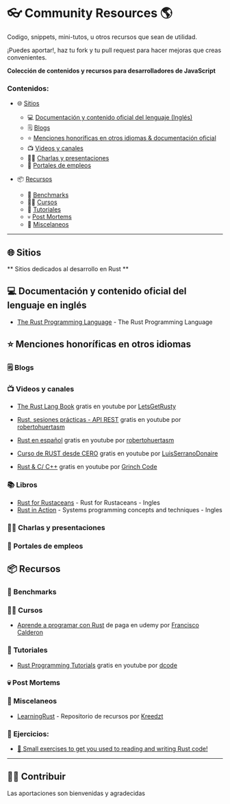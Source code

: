 # 👓 Community Resources 🌎

Codigo, snippets, mini-tutos, u otros recursos que sean de utilidad.

¡Puedes aportar!, haz tu fork y tu pull request para hacer mejoras que creas convenientes.


**Colección de contenidos y recursos para desarrolladores de JavaScript**

### Contenidos:

- 🌐 [Sitios](#-sitios)
    - 💻 [Documentación y contenido oficial del lenguaje (Inglés)](#-documentaci&oacute;n-y-contenido-oficial-del-lenguaje-en-ingl&eacute;s)
    - 🗒️ [Blogs](#%EF%B8%8F-blogs)
    - ⭐ [Menciones honoríficas en otros idiomas & documentación oficial](#-menciones-honoríficas-en-otros-idiomas)
    - 📺 [Videos y canales](#-videos-y-canales)
    - 👨‍🏫 [Charlas y presentaciones](#-charlas-y-presentaciones)
    - 💼 [Portales de empleos](#-portales-de-empleos)

- 📦 [Recursos](#-recursos)
    - 🏁 [Benchmarks](#-benchmarks)
    - 🧑‍🎓 [Cursos](#-cursos)
    - 📃 [Tutoriales](#-tutoriales)
    - 💀 [Post Mortems](#-post-mortems)
    - 📌 [Miscelaneos](#-miscelaneos)


<div><hr></div>

## 🌐 Sitios

** Sitios dedicados al desarrollo en Rust **

## 💻 Documentación y contenido oficial del lenguaje en inglés 

* [The Rust Programming Language](https://doc.rust-lang.org/book/) - The Rust Programming Language

## ⭐ Menciones honoríficas en otros idiomas


### 🗒️ Blogs


### 📺 Videos y canales
  * [The Rust Lang Book](https://www.youtube.com/playlist?list=PLai5B987bZ9CoVR-QEIN9foz4QCJ0H2Y8) gratis en youtube por [LetsGetRusty](https://www.youtube.com/c/LetsGetRusty)

  * [Rust, sesiones prácticas - API REST](https://www.youtube.com/playlist?list=PLojDVPvSO1Di_QEnvDOI5FIeieqYpm1xd) gratis en youtube por [robertohuertasm](https://www.youtube.com/c/robertohuertasm/)

  * [Rust en español](https://www.youtube.com/playlist?list=PLojDVPvSO1DjYj8bMcMOU3KzLbRww-3Eb) gratis en youtube por [robertohuertasm](https://www.youtube.com/c/robertohuertasm/)

  * [Curso de RUST desde CERO](https://www.youtube.com/playlist?list=PLAMfQH2NKM_tyKzBV1iJf5L8j7oJl6KHl) gratis en youtube por [LuisSerranoDonaire](https://www.youtube.com/c/LuisSerranoDonaire/)

  * [Rust & C/ C++]( https://www.youtube.com/playlist?list=PL39ZlG-MyGa5U0RHeTbQ5GQFtL6qjSjNA) gratis en youtube por [Grinch Code](https://www.youtube.com/channel/UC5E3Jh6qL6JJT_fYFyq_TEA)

### 📚 Libros


* [Rust for Rustaceans](https://nostarch.com/rust-rustaceans) - Rust for Rustaceans - Ingles
* [Rust in Action](https://www.rustinaction.com/) - Systems programming concepts and techniques - Ingles



### 👨‍🏫 Charlas y presentaciones


### 💼 Portales de empleos


## 📦 Recursos


### 🏁 Benchmarks


### 🧑‍🎓 Cursos

  * [Aprende a programar con Rust](https://www.udemy.com/course/aprende-a-programar-con-rust) de paga en udemy por [Francisco Calderon]()


### 📃 Tutoriales
  * [Rust Programming Tutorials](https://www.youtube.com/playlist?list=PLVvjrrRCBy2JSHf9tGxGKJ-bYAN_uDCUL) gratis en youtube por [dcode](https://www.youtube.com/c/dcode-software)


### 💀 Post Mortems


### 📌 Miscelaneos

  * [LearningRust](https://github.com/Kreedzt/LearningRust) - Repositorio de recursos por  [Kreedzt](https://github.com/Kreedzt)



### 🔖 Ejercicios:

  * [🦀 Small exercises to get you used to reading and writing Rust code!](https://github.com/rust-lang/rustlings)


<div><hr></div>

## 🧑‍💻 Contribuir

Las aportaciones son bienvenidas y agradecidas
